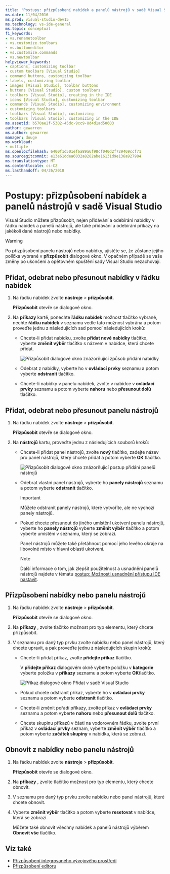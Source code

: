 ```yaml
---
title: 'Postupy: přizpůsobení nabídek a panelů nástrojů v sadě Visual Studio'
ms.date: 11/04/2016
ms.prod: visual-studio-dev15
ms.technology: vs-ide-general
ms.topic: conceptual
f1_keywords:
- vs.renametoolbar
- vs.customize.toolbars
- vs.buttoneditor
- vs.customize.commands
- vs.newtoolbar
helpviewer_keywords:
- captions, customizing toolbar
- custom toolbars [Visual Studio]
- command buttons, customizing toolbar
- labels, customizing toolbar
- images [Visual Studio], toolbar buttons
- buttons [Visual Studio], custom toolbars
- toolbars [Visual Studio], creating in the IDE
- icons [Visual Studio], customizing toolbar
- commands [Visual Studio], customizing environment
- customizing toolbars
- toolbars [Visual Studio], customizing
- toolbars [Visual Studio], customizing in the IDE
ms.assetid: b570ae2f-5302-45dc-9cc9-8d4d1ad50603
author: gewarren
ms.author: gewarren
manager: douge
ms.workload:
- multiple
ms.openlocfilehash: 6400f1d501ef6a89a6f98cf040d2f729469ccf71
ms.sourcegitcommit: e13e61ddea6032a8282abe16131d9e136a927984
ms.translationtype: MT
ms.contentlocale: cs-CZ
ms.lasthandoff: 04/26/2018
---
```

# <a name="how-to-customize-menus-and-toolbars-in-visual-studio"></a>Postupy: přizpůsobení nabídek a panelů nástrojů v sadě Visual Studio

Visual Studio můžete přizpůsobit, nejen přidávání a odebírání nabídky v řádku nabídek a panelů nástrojů, ale také přidávání a odebírání příkazy na jakékoli dané nástrojů nebo nabídky.

> [!WARNING]
> Po přizpůsobení panelu nástrojů nebo nabídky, ujistěte se, že zůstane jejího políčka vybrané v **přizpůsobit** dialogové okno. V opačném případě se vaše změny po ukončení a opětovném spuštění sady Visual Studio nezachovají.

## <a name="add-remove-or-move-a-menu-on-the-menu-bar"></a>Přidat, odebrat nebo přesunout nabídky v řádku nabídek

1.  Na řádku nabídek zvolte **nástroje** > **přizpůsobit**.

     **Přizpůsobit** otevře se dialogové okno.

2.  Na **příkazy** kartě, ponechte **řádku nabídek** možnost tlačítko vybrané, nechte **řádku nabídek** v seznamu vedle tato možnost vybrána a potom proveďte jednu z následujících sad pomocí následujících kroků:

    -   Chcete-li přidat nabídku, zvolte **přidat nové nabídky** tlačítko, vyberte **změnit výběr** tlačítko s názvem v nabídce, která chcete přidat.

        ![Přizpůsobit dialogové okno znázorňující způsob přidání nabídky](../ide/media/addmenu.png "PřidatNabídku")

    -   Odebrat z nabídky, vyberte ho v **ovládací prvky** seznamu a potom vyberte **odstranit** tlačítko.

    -   Chcete-li nabídky v panelu nabídek, zvolte v nabídce v **ovládací prvky** seznamu a potom vyberte **nahoru** nebo **přesunout dolů** tlačítko.

## <a name="add-remove-or-move-a-toolbar"></a>Přidat, odebrat nebo přesunout panelu nástrojů

1.  Na řádku nabídek zvolte **nástroje** > **přizpůsobit**.

     **Přizpůsobit** otevře se dialogové okno.

2.  Na **nástrojů** kartu, proveďte jednu z následujících souborů kroků:

    -   Chcete-li přidat panel nástrojů, zvolte **nový** tlačítko, zadejte název pro panel nástrojů, který chcete přidat a potom vyberte **OK** tlačítko.

        ![Přizpůsobit dialogové okno znázorňující postup přidání panelů nástrojů](../ide/media/addtoolbar.png "AddToolbar")

    -   Odebrat vlastní panel nástrojů, vyberte ho **panely nástrojů** seznamu a potom vyberte **odstranit** tlačítko.

        > [!IMPORTANT]
        > Můžete odstranit panely nástrojů, které vytvoříte, ale ne výchozí panely nástrojů.

    -   Pokud chcete přesunout do jiného umístění ukotvení panelu nástrojů, vyberte ho **panely nástrojů** vyberte **změnit výběr** tlačítko a potom vyberte umístění v seznamu, který se zobrazí.

        Panel nástrojů můžete také přetáhnout pomocí jeho levého okraje na libovolné místo v hlavní oblasti ukotvení.

        > [!NOTE]
        > Další informace o tom, jak zlepšit použitelnost a usnadnění panelů nástrojů najdete v tématu [postup: Možnosti usnadnění přístupu IDE nastavit](../ide/reference/how-to-set-ide-accessibility-options.md).

## <a name="customizing_menu">Přizpůsobení nabídky nebo panelu nástrojů</a>

1.  Na řádku nabídek zvolte **nástroje** > **přizpůsobit**.

    **Přizpůsobit** otevře se dialogové okno.

2.  Na **příkazy** , zvolte tlačítko možnost pro typ elementu, který chcete přizpůsobit.

3.  V seznamu pro daný typ prvku zvolte nabídku nebo panel nástrojů, který chcete upravit, a pak proveďte jednu z následujících skupin kroků:

    -   Chcete-li přidat příkaz, zvolte **přidejte příkaz** tlačítko.

        V **přidejte příkaz** dialogovém okně vyberte položku v **kategorie** vyberte položku v **příkazy** seznamu a potom vyberte **OK**tlačítko.

        ![Příkaz dialogové okno Přidat v sadě Visual Studio](../ide/media/addcommand.png "addcommand –")

    -   Pokud chcete odstranit příkaz, vyberte ho v **ovládací prvky** seznamu a potom vyberte **odstranit** tlačítko.

    -   Chcete-li změnit pořadí příkazy, zvolte příkaz v **ovládací prvky** seznamu a potom vyberte **nahoru** nebo **přesunout dolů** tlačítko.

    -   Chcete skupinu příkazů v části na vodorovném řádku, zvolte první příkaz v **ovládací prvky** seznam, vyberte **změnit výběr** tlačítko a potom vyberte **začátek skupiny** v nabídka, která se zobrazí.

## <a name="reset-a-menu-or-a-toolbar"></a>Obnovit z nabídky nebo panelu nástrojů

1.  Na řádku nabídek zvolte **nástroje** > **přizpůsobit**.

    **Přizpůsobit** otevře se dialogové okno.

2.  Na **příkazy** , zvolte tlačítko možnost pro typ elementu, který chcete obnovit.

3.  V seznamu pro daný typ prvku zvolte nabídku nebo panel nástrojů, které chcete obnovit.

4.  Vyberte **změnit výběr** tlačítko a potom vyberte **resetovat** v nabídce, která se zobrazí.

    Můžete také obnovit všechny nabídek a panelů nástrojů výběrem **Obnovit vše** tlačítko.

## <a name="see-also"></a>Viz také

- [Přizpůsobení integrovaného vývojového prostředí](../ide/personalizing-the-visual-studio-ide.md)
- [Přizpůsobení editoru](../ide/customizing-the-editor.md)